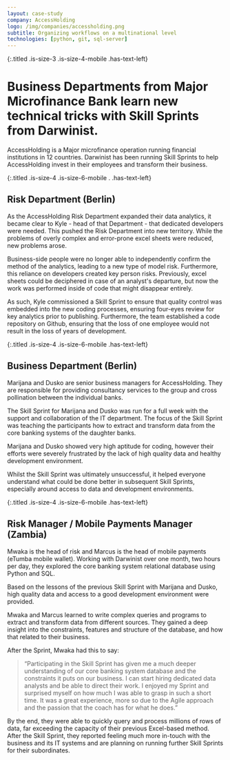 ```yaml
---
layout: case-study
company: AccessHolding
logo: /img/companies/accessholding.png
subtitle: Organizing workflows on a multinational level
technologies: [python, git, sql-server]
---
```

{:.titled .is-size-3 .is-size-4-mobile .has-text-left}
# Business Departments from Major Microfinance Bank learn new technical tricks with Skill Sprints from Darwinist.

AccessHolding is a Major microfinance operation running financial institutions in 12 countries. Darwinist has been running Skill Sprints to help AccessHolding invest in their employees and transform their business.

{:.titled .is-size-4 .is-size-6-mobile . .has-text-left}
## Risk Department (Berlin)

As the AccessHolding Risk Department expanded their data analytics, it became clear to Kyle - head of that Department - that dedicated developers were needed. This pushed the Risk Department into new territory. While the problems of overly complex and error-prone excel sheets were reduced, new problems arose.

Business-side people were no longer able to independently confirm the method of the analytics, leading to a new type of model risk. Furthermore, this reliance on developers created key person risks. Previously, excel sheets could be deciphered in case of an analyst's departure, but now the work was performed inside of code that might disappear entirely.

As such, Kyle commissioned a Skill Sprint to ensure that quality control was embedded into the new coding processes, ensuring four-eyes review for key analytics prior to publishing. Furthermore, the team established a code repository on Github, ensuring that the loss of one employee would not result in the loss of years of development.

{:.titled .is-size-4 .is-size-6-mobile .has-text-left}
## Business Department (Berlin)

Marijana and Dusko are senior business managers for AccessHolding. They are responsible for providing consultancy services to the group and cross pollination between the individual banks.

The Skill Sprint for Marijana and Dusko was run for a full week with the support and collaboration of the IT department. The focus of the Skill Sprint was teaching the participants how to extract and transform data from the core banking systems of the daughter banks.

Marijana and Dusko showed very high aptitude for coding, however their efforts were severely frustrated by the lack of high quality data and healthy development environment. 

Whilst the Skill Sprint was ultimately unsuccessful, it helped everyone understand what could be done better in subsequent Skill Sprints, especially around access to data and development environments.

{:.titled .is-size-4 .is-size-6-mobile .has-text-left} 
## Risk Manager / Mobile Payments Manager (Zambia)


Mwaka is the head of risk and Marcus is the head of mobile payments (eTumba mobile wallet). Working with Darwinist over one month, two hours per day, they explored the core banking system relational database using Python and SQL.  

Based on the lessons of the previous Skill Sprint with Marijana and Dusko, high quality data and access to a good development environment were provided. 

Mwaka and Marcus learned to write complex queries and programs to extract and transform data from different sources. They gained a deep insight into the constraints, features and structure of the database, and how that related to their business.

After the Sprint, Mwaka had this to say:

> “Participating in the Skill Sprint has given me a much deeper understanding of our core banking system database and the constraints it puts on our business. I can start hiring dedicated data analysts and be able to direct their work. I enjoyed my Sprint and surprised myself on how much I was able to grasp in such a short time. It was a great experience, more so due to the Agile approach and the passion that the coach has for what he does.”

By the end, they were able to quickly query and process millions of rows of data, far exceeding the capacity of their previous Excel-based method. After the Skill Sprint, they reported feeling much more in-touch with the business and its IT systems and are planning on running further Skill Sprints for their subordinates. 
